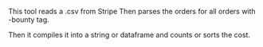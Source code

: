 This tool reads a .csv from Stripe
Then parses the orders for all orders with -bounty tag.

Then it compiles it into a string or dataframe and counts
    or sorts the cost.
